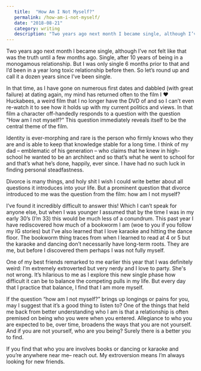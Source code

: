 ```yaml
---
   title:  "How Am I Not Myself?"
   permalink: /how-am-i-not-myself/
   date: "2018-08-21"
   category: writing
   description: "Two years ago next month I became single, although I’ve not felt like that was the truth until a few months ago. Single, after 10 years of being in a monogamous relationship; but I was only single 6 months prior to that and I’d been in a year long toxic relationship before then."
---
```


Two years ago next month I became single, although I’ve not felt like that was the truth until a few months ago. Single, after 10 years of being in a monogamous relationship. But I was only single 6 months prior to that and I’d been in a year long toxic relationship before then. So let’s round up and call it a dozen years since I’ve been single.

In that time, as I have gone on numerous first dates and dabbled (with great failure) at dating again, my mind has returned often to the film I ❤ Huckabees, a weird film that I no longer have the DVD of and so I can’t even re-watch it to see how it holds up with my current politics and views. In that film a character off-handedly responds to a question with the question “How am I not myself?” This question immediately reveals itself to be the central theme of the film.

Identity is ever-morphing and rare is the person who firmly knows who they are and is able to keep that knowledge stable for a long time. I think of my dad – emblematic of his generation – who claims that he knew in high-school he wanted to be an architect and so that’s what he went to school for and that’s what he’s done, happily, ever since. I have had no such luck in finding personal steadfastness.

Divorce is many things, and holy shit I wish I could write better about all questions it introduces into your life. But a prominent question that divorce introduced to me was the question from the film: how am I not myself?

I’ve found it incredibly difficult to answer this! Which I can’t speak for anyone else, but when I was younger I assumed that by the time I was in my early 30’s (I’m 33) this would be much less of a conundrum. This past year I have rediscovered how much of a bookworm I am (woe to you if you follow my IG stories) but I’ve also learned that I love karaoke and hitting the dance floor. The bookworm thing traces from when I learned to read at 4 or 5 but the karaoke and dancing don’t necessarily have long-term roots. They are me, but before I discovered them perhaps I was not fully myself.

One of my best friends remarked to me earlier this year that I was definitely weird: I’m extremely extroverted but very nerdy and I love to party. She's not wrong. It’s hilarious to me as I explore this new single phase how difficult it can be to balance the competing pulls in my life. But every day that I practice that balance, I find that I am more myself.

If the question “how am I not myself?” brings up longings or pains for you, may I suggest that it’s a good thing to listen to? One of the things that held me back from better understanding who I am is that a relationship is often premised on being who you were when you entered. Allegiance to who you are expected to be, over time, broadens the ways that you are not yourself. And if you are not yourself, who are you being? Surely there is a better you to find.

If you find that who you are involves books or dancing or karaoke and you’re anywhere near me– reach out. My extroversion means I’m always looking for new friends.

